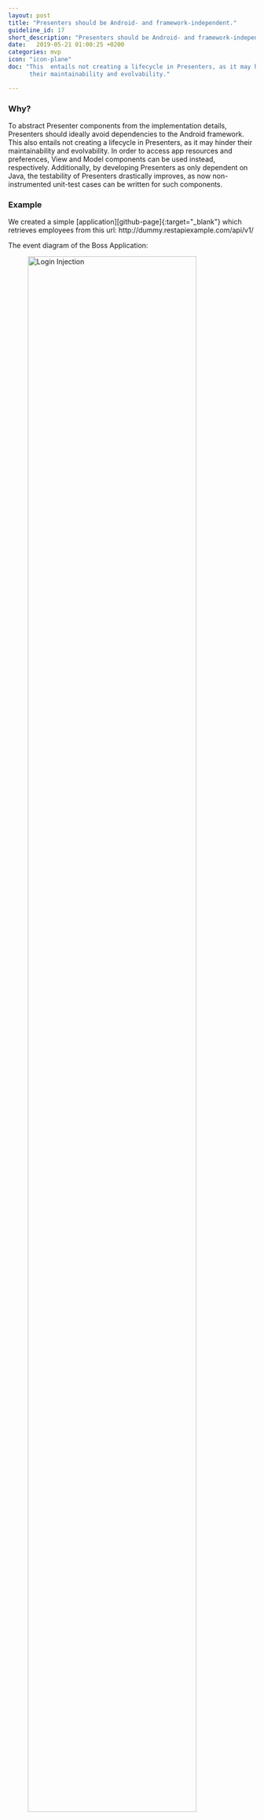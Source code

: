 ```yaml
---
layout: post
title: "Presenters should be Android- and framework-independent."
guideline_id: 17
short_description: "Presenters should be Android- and framework-independent."
date:   2019-05-21 01:00:25 +0200
categories: mvp
icon: "icon-plane"
doc: "This  entails not creating a lifecycle in Presenters, as it may hinder
      their maintainability and evolvability."

---
```

<h3>Why?</h3>
To abstract Presenter components
from the implementation details, Presenters should ideally
avoid dependencies to the Android framework. This also
entails not creating a lifecycle in Presenters, as it may hinder
their maintainability and evolvability. In order to access app
resources and preferences, View and Model components can
be used instead, respectively. Additionally, by developing
Presenters as only dependent on Java, the testability of
Presenters drastically improves, as now non-instrumented
unit-test cases can be written for such components.

<h3>Example</h3>
We created a simple [application][github-page]{:target="_blank"} which retrieves employees from this url: http://dummy.restapiexample.com/api/v1/

The event diagram of the Boss Application:
<figure>
  <img src="/assets/BossApplication_lifecycle.png" alt="Login Injection" width="90%">
</figure>

Each component can easily be tested. 
	Since the MainPresenter has no actual reference to the MainActivity the 
MainPresenter is Android-independent making the presenter testable without an emulator.

<script src="https://gist.github.com/Geertdepont/e8e9996406425a39462b5f03ec0896ff.js"></script>

Check out the [Github page][github-page]{:target="_blank"} to view the complete repository.

<a href="https://github.com/Geertdepont/bachelor_thesis/tree/master/Bossapplication" target="_blank"><button type="button" class="btn btn-primary btn-icon-right">Go to the github page</button></a>

This guideline was extracted from:
<table id="guidelinelinks">
  <tr>
    <th>Id</th>
    <th>Guideline</th>
    <th>URL</th>
  </tr>
    <tr>
      <td>177</td>
      <td>You may need the context to access shared preferences or resources, for example. But you shouldn’t do that in the presenter: you should access to resources in the view and to preferences in the model. By the way, the dependency inversion principle helps a lot in cases like this, when you need to decouple an object.</td>
     <td><a href="https://medium.com/@cervonefrancesco/model-view-presenter-android-guidelines-94970b430ddf" target="_blank">https://medium.com/@cervonefrancesco/model-view-presenter-android-guidelines-94970b430ddf</a></td>
    </tr> 
    <tr>
      <td>119</td>
      <td>Presenter does not depend on Android classes hence improves testability.</td>
     <td><a href="https://dev.to/wahibhaq/a-brief-summary-of-thoughts-on-clean-architecture-and-mvp-48h9" target="_blank">https://dev.to/wahibhaq/a-brief-summary-of-thoughts-on-clean-architecture-and-mvp-48h9</a></td>
    </tr> 
    <tr>
      <td>130</td>
      <td>Don't create a lifecycle in presenter, otherwise your presenter will be tightly connected with the Android component where most have their own differences. This makes the presenter more dependent and highly rigid to modification.</td>
     <td><a href="https://www.pluralsight.com/guides/mvp-with-testing-part-1" target="_blank">https://www.pluralsight.com/guides/mvp-with-testing-part-1</a></td>
    </tr> 
    <tr>
      <td>162</td>
      <td>We can now easily write unit tests for the presenters by mocking the view layer. Before, this code was part of the view layer so we couldn’t unit test it. The whole architecture becomes very testfriendly.</td>
     <td><a href="https://labs.ribot.co.uk/android-application-architecture-8b6e34acda65" target="_blank">https://labs.ribot.co.uk/android-application-architecture-8b6e34acda65</a></td>
    </tr> 
    <tr>
      <td>176</td>
      <td>In order to make the previous principle really effective (improving testability), make sure that presenter doesn’t depend on Android classes. Write the presenter using just Java dependencies for two reasons: firstly you are abstracting presenter from implementation details (Android framework) and consequently, you can write noninstrumented tests for the presenter (even without Robolectric), running tests faster on your local JVM and without an emulator.</td>
     <td><a href="https://medium.com/@cervonefrancesco/model-view-presenter-android-guidelines-94970b430ddf" target="_blank">https://medium.com/@cervonefrancesco/model-view-presenter-android-guidelines-94970b430ddf</a></td>
    </tr> 
       
</table>

[github-page]: https://github.com/Geertdepont/bachelor_thesis/tree/master/Bossapplication

